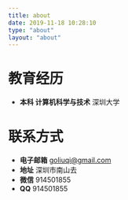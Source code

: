 ```yaml
---
title: about
date: 2019-11-18 10:28:10
type: "about"
layout: "about"
---
```



# 教育经历
* <b>本科 计算机科学与技术</b>
深圳大学

# 联系方式
* <b>电子邮箱</b>
goliuqi@gmail.com
* <b>地址</b>
深圳市南山去
* <b>微信</b>
914501855
* <b>QQ</b>
914501855